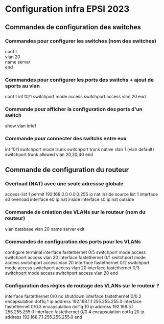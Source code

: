 # Configuration infra EPSI 2023

## Commandes de configuration des switches

### Commandes pour configurer les switches (nom des switches)
  conf t   
  vlan 20   
  name server   
  end

### Commandes pour configurer les ports des switchs + ajout de sports au vlan
  conf t
  int f0/1
  switchport mode access
  switchport access vlan 20
  end

### Commande pour afficher la configuration des ports d'un switch 
  show vlan brief

### Commande pour connecter des switchs entre eux
  int f0/1
  switchport mode trunk
  switchport trunk native vlan 1 (vlan default)
  switchport trunk allowed vlan 20,30,40
  end

## Commande de configuration du routeur

### Overload (NAT) avec une seule adressse globale
  access-list 1 permit 192.168.0.0 0.0.0.255
  ip nat inside source list 1 interface s0 overload
  interface e0
  ip nat inside
  interface s0
  ip nat outside

### Commande de création des VLANs sur le routeur (nom du routeur)
  vlan database
  vlan 20 name server
  exit
  
### Commandes de configuration des ports pour les VLANs
  configure terminal
  interface fastethernet 0/5
  switchport mode access 
  switchport access vlan 20
  interface fastethernet 0/1
  switchport mode access 
  switchport access vlan 20
  interface fastethernet 0/2
  switchport mode access
  switchport access vlan 20
  interface fastethernet 0/3
  switchport mode access 
  switchport access vlan 20
  end
  
### Configuration des règles de routage des VLANs sur le routeur ?
  interface fastethernet 0/0
  no shutdown
  interface fastethernet 0/0.2
  encapsulation dot1q 1
  ip address 192.168.1.1 255.255.255.0
  interface fastethernet 0/0.3
  encapsulation dot1q 10
  ip address 192.168.5.1 255.255.255.0 
  interface fastethernet 0/0.4 
  encapsulation dot1q 20 
  ip address 192.168.7.1 255.255.255.0 
  end

<!--### ajout de gateway pour vlan
Se brancher aux ports correspondants (ici pour le VLAN 20)
  ip default gateway 192.168.20.254-->
